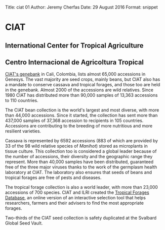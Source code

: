 Title:   ciat 01
Author: Jeremy Cherfas
Date:   29 August 2016
Format: snippet

# CIAT
## International Center for Tropical Agriculture
## Centro Internacional de Agricoltura Tropical

[CIAT's genebank][ciat] in Cali, Colombia, lists almost 65,000 accessions in Genesys. The vast majority are seed crops, mainly beans, but CIAT also has a mandate to conserve cassava and tropical forages, and those too are held in the genebank. Almost 2000 of the accessions are wild relatives. Since 1980 CIAT has distributed more than 90,000 samples of 13,363 accessions to 110 countries.

The CIAT bean collection is the world's largest and most diverse, with more than 44,000 accessions. Since it started, the collection has sent more than 437,000 samples of 37,368 accession to recipients in 105 countries. Accessions are contributing to the breeding of more nutritious and more resilient varieties.

Cassava is represented by 6592 accessions (883 of which are provided by 33 of the 98 wild relative species of *Manihot*) stored as microplants in tissue culture. This collection too is considered a global leader because of the number of accessions, their diversity and the geographic range they represent. More than 40,000 samples have been distributed, guaranteed free of the three major viruses thanks to the work of the germplasm health laboratory at CIAT. The laboratory also ensures that seeds of beans and tropical forages are free of pests and diseases.

The tropical forage collection is also a world leader, with more than 23,000 accessions of 700 species. CIAT and ILRI created the [Tropical Forages Database](http://www.tropicalforages.info), an online version of an interactive selection tool that helps researchers, farmers and their advisers to find the most appropriate forages.

Two-thirds of the CIAT seed collection is safety duplicated at the Svalbard Global Seed Vault.

[ciat]: http://isa.ciat.cgiar.org/urg/main.do?language=en
